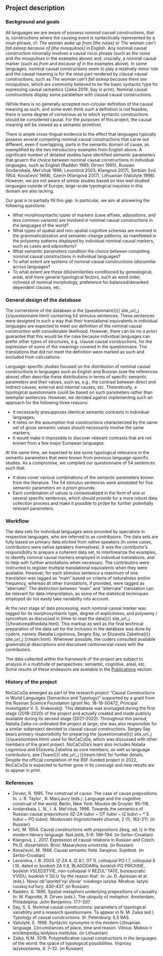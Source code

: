 ## Project description

### Background and goals

All languages we are aware of possess *nominal causal constructions*, that is, constructions where the causing event is syntactically represented by a noun phrase, cf. *The woman woke up from \[the noise\]* or *The woman can’t fall asleep because of \[the mosquitoes\]* in English. Any nominal causal construction minimally involves a causal noun phrase (such as *the noise* and *the mosquitoes* in the examples above) and, crucially, a nominal causal marker (such as *from* and *because of* in the examples above). In some languages, nominal causal constructions seem to play a relatively minor role and the causal meaning is for the most part rendered by clausal causal constructions, such as *The woman can’t fall asleep because there are mosquitoes*, which are commonly believed to be the basic syntactic type for expressing causal semantics (Zaika 2019; Say in print). Nominal causal constructions display some parallelism with clausal causal constructions.

(While there is no generally accepted non-circular definition of the causal meaning as such, and some even think such a definition is not feasible, there is some degree of consensus as to which syntactic constructions should be considered causal. For the purposes of this project, the causal meaning will be viewed as a semantic primitive).

There is ample cross-lingual evidence to the effect that languages typically possess several competing nominal causal constructions that carve out different, even if overlapping, parts in the semantic domain of cause, as exemplified by the two introductory examples from English above. A significant number of detailed studies have identified semantic parameters that govern the choice between nominal causal constructions in individual languages, such as English (Radden 1985; Dirven 1995), Russian (Iordanskaia, Mel'chuk 1996; Levontina 2003; Klangová 2017), Serbian (Ivić 1954; Kovačević 1988), Czech (Klangová 2017), Lithuanian (Valiulytė 1998). However, we are not aware of similar studies based on less well studied languages outside of Europe; large-scale typological inquiries in this domain are also lacking. 

Our goal is to partially fill this gap. In particular, we aim at answering the following questions:
- What morphosyntactic types of markers (case affixes, adpositions, and less common variants) are involved in nominal causal constructions in the languages of the world?
- What types of spatial and non-spatial cognitive schemas are involved in the grammaticalization and semantic-change patterns, as manifested in the polysemy patterns displayed by individual nominal causal markers, such as cases and adpositions?
- What semantic parameters condition the choice between competing nominal causal constructions in individual languages?
- To what extent are systems of nominal causal constructions (dis)similar across languages?
- To what extent are these (dis)similarities conditioned by genealogical, areal, and more general typological factors, such as word order, richness of nominal morphology, preference for balanced/deranked dependent clauses, etc.

### General design of the database

The cornerstone of the database is the [questionnaire]({{ site_url_j }}/questionnaire.html) containing 54 stimulus sentences. These sentences were designed in such a way that their translational equivalents in individual languages are expected to meet our definition of the nominal causal construction with considerable likelihood. However, there can be no *a priori* guarantee that this would be the case because individual languages can prefer other types of structures, e.g. clausal causal constructions, for the expression of some of the meanings covered in the questionnaire. The translations that did not meet the definition were marked as such and excluded from calculations.

Language-specific studies focused on the distribution of nominal causal constructions in languages such as English and Russian (see the references above) often describe these distributions in terms of specific semantic parameters and their values, such as, e.g., the contrast between direct and indirect causes, external and internal causes, etc. Theoretically, a typological questionnaire could be based on such parameters rather than exemplar sentences. However, we decided against implementing such an approach for the following three reasons:

- It necessarily presupposes identical semantic contrasts in individual languages;
- It relies on the assumption that constructions characterized by the same set of gross semantic values should necessarily involve the same markers;
- It would make it impossible to discover relevant contrasts that are not known from a few major European languages.

At the same time, we expected to see some typological relevance in the semantic parameters that were known from previous language-specific studies. As a compromise, we compiled our questionnaire of 54 sentences such that:

- It does cover various combinations of the semantic parameters known from the literature. The 54 stimulus sentences were annotated for five semantic parameters on *a priori* grounds.
- Each combination of values is contextualized in the form of one or several specific sentences, which should provide for a more robust data collection process and make it possible to probe for further potentially relevant parameters.

### Workflow

The data sets for individual languages were provided by specialists in respective languages, who are referred to as *contributors*. The data sets are fully based on primary data elicited from native speakers (in some cases, contributors were native speakers themselves). It was the contributor’s responsibility to prepare a coherent data set, to interlinearize the examples, to identify nominal causal markers employed in individual translations, and to help with further annotations when necessary. The contributors were instructed to register multiple translational equivalents when they were available. However, for each stimulus sentence a maximum of one translation was tagged as “main” based on criteria of naturalness and/or frequency, whereas all other translations, if provided, were tagged as “alternate”. The distinction between “main” and “alternate” translation can be relevant for data interpretation, as some of the statistical techniques employed do not easily take variability into account.

At the next stage of data processing, each nominal causal marker was tagged for its morphosyntactic type, degree of explicitness, and polysemy / syncretism as discussed in [How to read the data]({{ site_url_j }}/howtoreadthedata.html). This markup as well as the final technical preparation of the data set for the inclusion in the database was done by *coders*, namely [Natalia Logvinova, Sergey Say, or Elizaveta Zabelina]({{ site_url_j }}/team.html). Whenever possible, the coders consulted available grammatical descriptions and discussed controversial cases with the contributors.

The data collected within the framework of the project are subject to analysis in a multitude of perspectives: semantic, cognitive, areal, etc. Some results of these endeavors are available in the [Publications](https://nocacoda.info/publications.html) section.

### History of the project

NoCaCoDa emerged as part of the research project “Causal Constructions in World Languages (Semantics and Typology)” supported by a grant from the Russian Science Foundation (grant No. 18-18-00472, Principal Investigator V. S. Xrakovskij). This database was envisaged during the first stage (2018–2020) of the project and actually created and made publicly available during its second stage (2021–2022). Throughout this period, Natalia Zaika co-ordinated the project at large; she was also responsible for a similar subproject devoted to clausal causal constructions. Sergey Say bears primary responsibility for preparing the [questionnaire]({{ site_url_j }}/questionnaire.html) used for NoCaCoDa, which was discussed with other members of the grant project. NoCaCoDa’s team also includes Natalia Logvinova and Elizaveta Zabelina as core members, as well as language contributors, see [Team]({{ site_url_j }}/team.html) for further details. Despite the official completion of the RSF-funded project in 2022, NoCaCoDa is expected to further grow in its coverage and new results are to appear in print.

### References

* Dirven, R. 1995. The construal of cause: The case of cause prepositions. In: J. R. Taylor , R. MacLaury (eds.). Language and the cognitive construal of the world. Berlin, New York: Mouton de Gruyter. 95–118.
* Iordanskaia, L. N., I. A. Mel'chuk. 1996. Towards the semantics of Russian causal prepositions (IZ-ZA liubvi ~ OT liubvi ~ IZ liubvi ~ * S liubvi ~ PO liubvi). Moskovskii lingvisticheskii zhurnal, 2 (1), 162–211. (in Russian)
* Ivić, M. 1954. Causal constructions with prepositions zbog, od, iz in the modern literary language. Naš jezik, 5–6: 186–194. (in Serbo-Croatian)
* Klangová, L. 2017. Expression of causal relations in Russian and Czech. Ph.D. dissertation. Brno: Masarykova univerzita. (in Russian)
* Kovačević, M. 1988. Causal semantic field. Sarajevo: Svjetlost. (in Serbo-Croatian)
* Levontina, I. B. 2003. IZ-ZA 4, IZ 8.1, OT 6, colloquial PO I.7, colloquial S I.10, dated or bookish ZA II.8, BLAGODARIa, bookish PO PRIChINE, bookish VSLEDSTVIE, non-colloquial V REZUL''TATE, bureaucratic VVIDU, bookish V SILU ‘by the reason that’. In: Ju. D. Apresian et al. (eds.). Novyi ob"iasnitel'nyi slovar' russkogo iazyka. Moskva: Iazyki russkoj kul’tury. 430–437. (in Russian)
* Radden, G. 1985. Spatial metaphors underlying prepositions of causality. In: W. Paprotté, R. Dirven (eds.). The ubiquity of metaphor. Amsterdam, Philadelphia: John Benjamins. 177–207.
* Say, S. S. Nominal causal constructions: parameters of typological variability and a research questionnaire. To appear in N. M. Zaika (ed.). Typology of causal constructions. St. Petersburg: ILS RAS.
* Valiulytė, E. 1998. Syntactic synonyms in the modern Lithuanian language. Circumstances of place, time and reason. Vilnius: Mokslo ir enciklopedijų leidybos institutas. (in Lithuanian)
* Zaika, N.M. 2019. Polypredicative causal constructions in the languages of the world: the space of typological possibilities. Voprosy iazykoznaniia, 4: 7–32. (in Russian)
